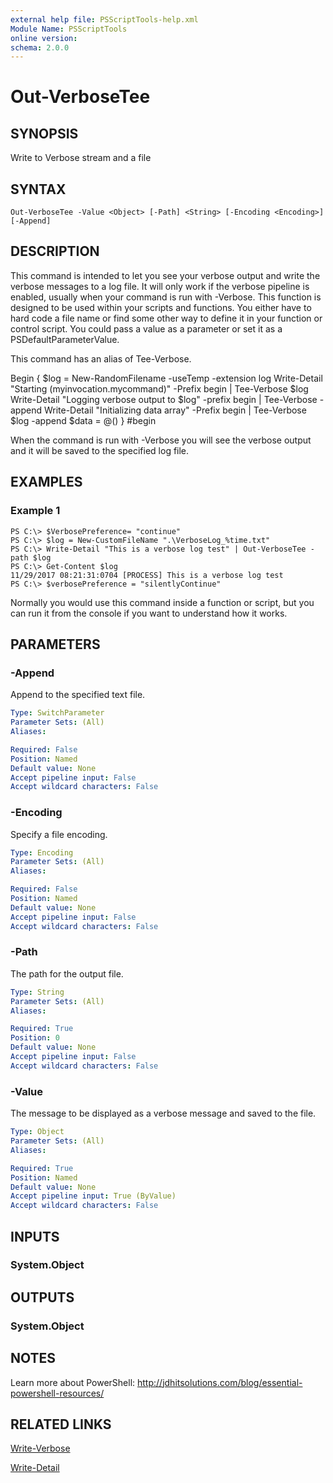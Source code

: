 ```yaml
---
external help file: PSScriptTools-help.xml
Module Name: PSScriptTools
online version: 
schema: 2.0.0
---
```


# Out-VerboseTee

## SYNOPSIS
Write to Verbose stream and a file

## SYNTAX

```
Out-VerboseTee -Value <Object> [-Path] <String> [-Encoding <Encoding>] [-Append]
```

## DESCRIPTION
This command is intended to let you see your verbose output and write the verbose messages to a log file. It will only work if the verbose pipeline is enabled, usually when your command is run with -Verbose. This function is designed to be used within your scripts and functions. You either have to hard code a file name or find some other way to define it in your function or control script. You could pass a value as a parameter or set it as a PSDefaultParameterValue.

This command has an alias of Tee-Verbose.

Begin {
    $log = New-RandomFilename -useTemp -extension log
    Write-Detail "Starting $($myinvocation.mycommand)" -Prefix begin | Tee-Verbose $log
    Write-Detail "Logging verbose output to $log" -prefix begin | Tee-Verbose -append
    Write-Detail "Initializing data array" -Prefix begin | Tee-Verbose $log -append
    $data = @()
} #begin

When the command is run with -Verbose you will see the verbose output and it will be saved to the specified log file.

## EXAMPLES

### Example 1
```
PS C:\> $VerbosePreference= "continue"
PS C:\> $log = New-CustomFileName ".\VerboseLog_%time.txt"
PS C:\> Write-Detail "This is a verbose log test" | Out-VerboseTee -path $log
PS C:\> Get-Content $log
11/29/2017 08:21:31:0704 [PROCESS] This is a verbose log test
PS C:\> $verbosePreference = "silentlyContinue"
```

Normally you would use this command inside a function or script, but you can run it from the console if you want to understand how it works.

## PARAMETERS

### -Append
Append to the specified text file.

```yaml
Type: SwitchParameter
Parameter Sets: (All)
Aliases: 

Required: False
Position: Named
Default value: None
Accept pipeline input: False
Accept wildcard characters: False
```

### -Encoding
Specify a file encoding.

```yaml
Type: Encoding
Parameter Sets: (All)
Aliases: 

Required: False
Position: Named
Default value: None
Accept pipeline input: False
Accept wildcard characters: False
```

### -Path
The path for the output file.

```yaml
Type: String
Parameter Sets: (All)
Aliases: 

Required: True
Position: 0
Default value: None
Accept pipeline input: False
Accept wildcard characters: False
```

### -Value
The message to be displayed as a verbose message and saved to the file.

```yaml
Type: Object
Parameter Sets: (All)
Aliases: 

Required: True
Position: Named
Default value: None
Accept pipeline input: True (ByValue)
Accept wildcard characters: False
```

## INPUTS

### System.Object

## OUTPUTS

### System.Object

## NOTES
Learn more about PowerShell: http://jdhitsolutions.com/blog/essential-powershell-resources/

## RELATED LINKS
[Write-Verbose]()

[Write-Detail]()
